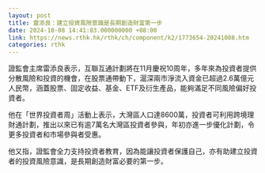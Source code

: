 ```yaml
---
layout: post
title: 雷添良：建立投資風險意識是長期創造財富第一步
date: 2024-10-08 14:41:03.000000000 +08:00
link: https://news.rthk.hk/rthk/ch/component/k2/1773654-20241008.htm
categories: rthk
---
```


證監會主席雷添良表示，互聯互通計劃將在11月慶祝10周年，多年來為投資者提供分散風險和投資的機會，在股票通帶動下，滬深兩市淨流入資金已超過2.6萬億元人民幣，涵蓋股票、固定收益、基金、ETF及衍生產品，能夠滿足不同風險偏好投資者。

他在「世界投資者周」活動上表示，大灣區人口達8600萬，投資者可利用跨境理財通計劃，推出以來已有逾7萬名大灣區投資者參與，年初亦進一步優化計劃，令更多投資者和市場參與者受惠。

他又指，證監會全力支持投資者教育，因為能讓投資者保護自己，亦有助建立投資者的投資風險意識，是長期創造財富必要的第一步。
